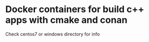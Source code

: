 # Docker containers for build c++ apps with cmake and conan

Check centos7 or windows directory for info
